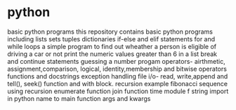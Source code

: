 # python
basic python programs
this repository contains basic python programs including
lists
sets
tuples
dictionaries
if-else and elif statements
for and while loops
a simple program to find out wheather a person is eligible of driving a car or not
print the numeric values greater than 6 in a list
break and continue statements
guessing a number progam
operators- airthmetic, assignment,comparison, logical, identity,membership and bitwise operators
functions and docstrings
exception handling
file i/o- read, write,append and tell(), seek() function and with block.
recursion example 
fibonacci sequence using recursion 
enumerate function 
join function 
time module 
f string 
import in python
name to main function
args and kwargs
